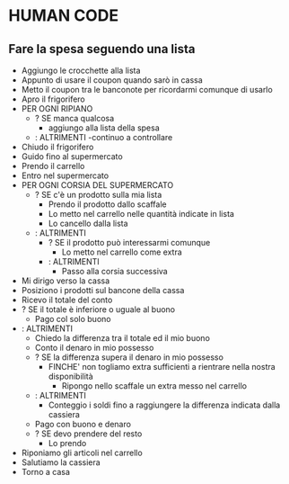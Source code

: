 # HUMAN  CODE

## Fare la spesa seguendo una lista

<!-- 
  Nel frigo si inizia a sentire l’eco, perciò è ora di fare rifornimenti!
  Visto che dimentico sempre qualcosa, decido di appuntarmi tutto ciò che manca in una lista, così una volta al supermercato, girando tra gli scaffali, posso verificare di aver preso tutto e Ricky non rimane senza crocchette come l’ultima volta, povero! Devo ricordarmi di usare il coupon che scade a fine mese, per il resto dovrebbero bastarmi i contanti che ho in portafogli, sempre se non mi faccio prendere la mano con gli snack extra!
-->

- Aggiungo le crocchette alla lista
- Appunto di usare il coupon quando sarò in cassa
- Metto il coupon tra le banconote per ricordarmi comunque di usarlo
- Apro il frigorifero
- PER OGNI RIPIANO
  - ? SE manca qualcosa
    - aggiungo alla lista della spesa
  - : ALTRIMENTI
    -continuo a controllare
- Chiudo il frigorifero
- Guido fino al supermercato
- Prendo il carrello
- Entro nel supermercato
- PER OGNI CORSIA DEL SUPERMERCATO
  - ? SE c'è un prodotto sulla mia lista
    - Prendo il prodotto dallo scaffale
    - Lo metto nel carrello nelle quantità indicate in lista
    - Lo cancello dalla lista
  - : ALTRIMENTI
    - ? SE il prodotto può interessarmi comunque
      - Lo metto nel carrello come extra
    - : ALTRIMENTI
      - Passo alla corsia successiva
- Mi dirigo verso la cassa
- Posiziono i prodotti sul bancone della cassa
- Ricevo il totale del conto
- ? SE il totale è inferiore o uguale al buono
  - Pago col solo buono
- : ALTRIMENTI
  - Chiedo la differenza tra il totale ed il mio buono
  - Conto il denaro in mio possesso
  - ? SE la differenza supera il denaro in mio possesso
    - FINCHE' non togliamo extra sufficienti a rientrare nella nostra disponibilità
      - Ripongo nello scaffale un extra messo nel carrello
  - : ALTRIMENTI
    - Conteggio i soldi fino a raggiungere la differenza indicata dalla cassiera
  - Pago con buono e denaro
  - ? SE devo prendere del resto
    - Lo prendo
- Riponiamo gli articoli nel carrello
- Salutiamo la cassiera
- Torno a casa
